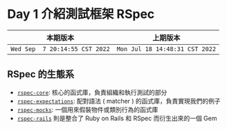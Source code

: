 # Day 1 介紹測試框架 RSpec

|本期版本|上期版本
|:---:|:---:|
`Wed Sep  7 20:14:55 CST 2022` | `Mon Jul 18 14:48:31 CST 2022`


## RSpec 的生態系

* [`rspec-core`](https://github.com/rspec/rspec-core): 核心的函式庫，負責組織和執行測試的部分
* [`rspec-expectations`](https://github.com/rspec/rspec-expectations): 配對語法 ( matcher ) 的函式庫，負責實現我們的例子
* [`rspec-mocks`](https://github.com/rspec/rspec-mocks): 一個用來假裝物件或類別行為的函式庫
*  [`rspec-rails`](https://github.com/rspec/rspec-rails) 則是整合了 Ruby on Rails 和 RSpec 而衍生出來的一個 Gem
